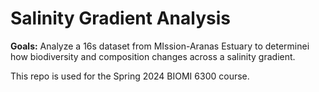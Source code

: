 # Salinity Gradient Analysis

**Goals:** Analyze a 16s dataset from MIssion-Aranas Estuary to determinei how biodiversity and composition changes across a salinity gradient.

This repo is used for the Spring 2024 BIOMI 6300 course.
